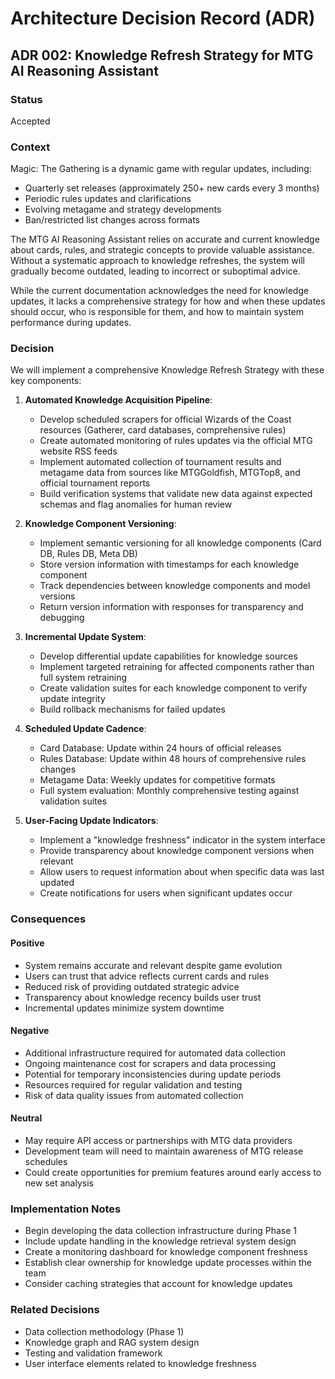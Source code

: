 # Architecture Decision Record (ADR)

## ADR 002: Knowledge Refresh Strategy for MTG AI Reasoning Assistant

### Status

Accepted

### Context

Magic: The Gathering is a dynamic game with regular updates, including:

- Quarterly set releases (approximately 250+ new cards every 3 months)
- Periodic rules updates and clarifications
- Evolving metagame and strategy developments
- Ban/restricted list changes across formats

The MTG AI Reasoning Assistant relies on accurate and current knowledge about cards, rules, and strategic concepts to provide valuable assistance. Without a systematic approach to knowledge refreshes, the system will gradually become outdated, leading to incorrect or suboptimal advice.

While the current documentation acknowledges the need for knowledge updates, it lacks a comprehensive strategy for how and when these updates should occur, who is responsible for them, and how to maintain system performance during updates.

### Decision

We will implement a comprehensive Knowledge Refresh Strategy with these key components:

1. **Automated Knowledge Acquisition Pipeline**:

   - Develop scheduled scrapers for official Wizards of the Coast resources (Gatherer, card databases, comprehensive rules)
   - Create automated monitoring of rules updates via the official MTG website RSS feeds
   - Implement automated collection of tournament results and metagame data from sources like MTGGoldfish, MTGTop8, and official tournament reports
   - Build verification systems that validate new data against expected schemas and flag anomalies for human review

2. **Knowledge Component Versioning**:

   - Implement semantic versioning for all knowledge components (Card DB, Rules DB, Meta DB)
   - Store version information with timestamps for each knowledge component
   - Track dependencies between knowledge components and model versions
   - Return version information with responses for transparency and debugging

3. **Incremental Update System**:

   - Develop differential update capabilities for knowledge sources
   - Implement targeted retraining for affected components rather than full system retraining
   - Create validation suites for each knowledge component to verify update integrity
   - Build rollback mechanisms for failed updates

4. **Scheduled Update Cadence**:

   - Card Database: Update within 24 hours of official releases
   - Rules Database: Update within 48 hours of comprehensive rules changes
   - Metagame Data: Weekly updates for competitive formats
   - Full system evaluation: Monthly comprehensive testing against validation suites

5. **User-Facing Update Indicators**:
   - Implement a "knowledge freshness" indicator in the system interface
   - Provide transparency about knowledge component versions when relevant
   - Allow users to request information about when specific data was last updated
   - Create notifications for users when significant updates occur

### Consequences

#### Positive

- System remains accurate and relevant despite game evolution
- Users can trust that advice reflects current cards and rules
- Reduced risk of providing outdated strategic advice
- Transparency about knowledge recency builds user trust
- Incremental updates minimize system downtime

#### Negative

- Additional infrastructure required for automated data collection
- Ongoing maintenance cost for scrapers and data processing
- Potential for temporary inconsistencies during update periods
- Resources required for regular validation and testing
- Risk of data quality issues from automated collection

#### Neutral

- May require API access or partnerships with MTG data providers
- Development team will need to maintain awareness of MTG release schedules
- Could create opportunities for premium features around early access to new set analysis

### Implementation Notes

- Begin developing the data collection infrastructure during Phase 1
- Include update handling in the knowledge retrieval system design
- Create a monitoring dashboard for knowledge component freshness
- Establish clear ownership for knowledge update processes within the team
- Consider caching strategies that account for knowledge updates

### Related Decisions

- Data collection methodology (Phase 1)
- Knowledge graph and RAG system design
- Testing and validation framework
- User interface elements related to knowledge freshness
